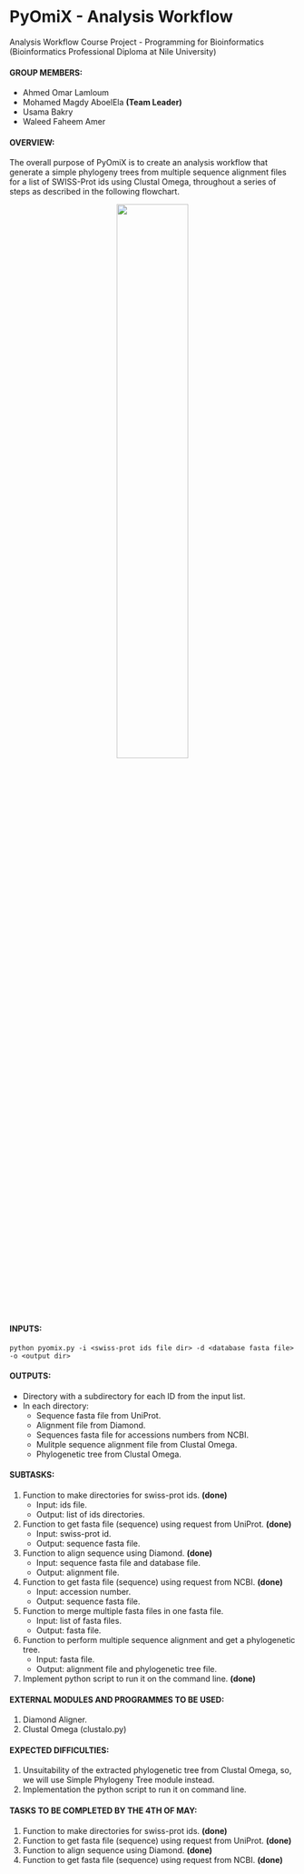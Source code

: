 # PyOmiX - Analysis Workflow
Analysis Workflow Course Project - Programming for Bioinformatics (Bioinformatics Professional Diploma at Nile University)

#### GROUP MEMBERS:
- Ahmed Omar Lamloum
- Mohamed Magdy AboelEla **(Team Leader)**
- Usama Bakry
- Waleed Faheem Amer

#### OVERVIEW:
The overall purpose of PyOmiX is to create an analysis workflow that generate a simple phylogeny trees from multiple sequence alignment files for a list of SWISS-Prot ids using Clustal Omega, throughout a series of steps as described in the following flowchart.

<p align="center">
  <img src="https://github.com/ubakry/pyomix/blob/master/workflow.png"  width="50%" height="50%">
</p>

#### INPUTS:
```
python pyomix.py -i <swiss-prot ids file dir> -d <database fasta file> -o <output dir>
``` 

#### OUTPUTS:
- Directory with a subdirectory for each ID from the input list.
- In each directory:
    * Sequence fasta file from UniProt.
    * Alignment file from Diamond.
    * Sequences fasta file for accessions numbers from NCBI.
    * Mulitple sequence alignment file from Clustal Omega.
    * Phylogenetic tree from Clustal Omega.

#### SUBTASKS:
1. Function to make directories for swiss-prot ids. **(done)**
   * Input: ids file.
   * Output: list of ids directories.
2. Function to get fasta file (sequence) using request from UniProt. **(done)**
   * Input: swiss-prot id.
   * Output: sequence fasta file.
3. Function to align sequence using Diamond. **(done)**
   * Input: sequence fasta file and database file.
   * Output: alignment file.
4. Function to get fasta file (sequence) using request from NCBI. **(done)**
   * Input: accession number.
   * Output: sequence fasta file.
5. Function to merge multiple fasta files in one fasta file.
    * Input: list of fasta files.
    * Output: fasta file.
6. Function to perform multiple sequence alignment and get a phylogenetic tree.
    * Input: fasta file.
    * Output: alignment file and phylogenetic tree file.
7. Implement python script to run it on the command line. **(done)**

#### EXTERNAL MODULES AND PROGRAMMES TO BE USED:
1. Diamond Aligner.
2. Clustal Omega (clustalo.py)

#### EXPECTED DIFFICULTIES:
1. Unsuitability of the extracted phylogenetic tree from Clustal Omega, so, we will use Simple Phylogeny Tree module instead.
2. Implementation the python script to run it on command line.

#### TASKS TO BE COMPLETED BY THE 4TH OF MAY:
1. Function to make directories for swiss-prot ids. **(done)**
2. Function to get fasta file (sequence) using request from UniProt. **(done)**
3. Function to align sequence using Diamond. **(done)**
4. Function to get fasta file (sequence) using request from NCBI. **(done)**
